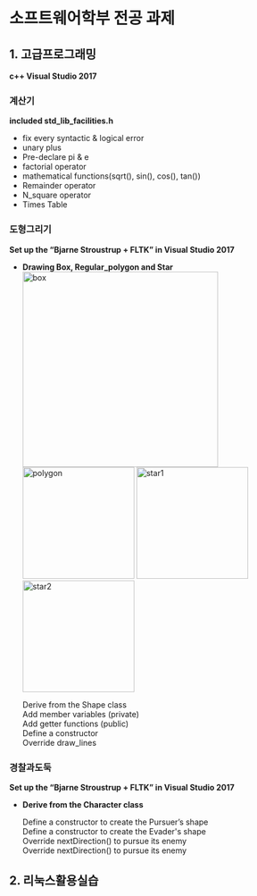 # 소프트웨어학부 전공 과제

## 1. 고급프로그래밍
**c++
Visual Studio 2017**
### 계산기
**included std_lib_facilities.h**

+ fix every syntactic & logical error 
+ unary plus
+ Pre-declare pi & e 
+ factorial operator
+ mathematical functions(sqrt(), sin(), cos(), tan())
+ Remainder operator 
+ N_square operator 
+ Times Table

### 도형그리기
**Set up the “Bjarne Stroustrup + FLTK” in Visual Studio 2017**

+ **Drawing Box, Regular_polygon and Star**
<img width="350" alt="box" src="https://user-images.githubusercontent.com/37170306/104928164-abd24880-59e5-11eb-8fa7-2a5503b4b652.png"><img width="200" alt="polygon" src="https://user-images.githubusercontent.com/37170306/104928173-aecd3900-59e5-11eb-9ae8-3932ac1e0f98.png">
<img width="200" alt="star1" src="https://user-images.githubusercontent.com/37170306/104928175-af65cf80-59e5-11eb-8720-d932b61df8fa.png"><img width="200" alt="star2" src="https://user-images.githubusercontent.com/37170306/104928180-affe6600-59e5-11eb-86a3-920937562823.png">


    Derive from the Shape class  
    Add member variables (private)  
    Add getter functions (public)   
    Define a constructor  
    Override draw_lines  
    
### 경찰과도둑
**Set up the “Bjarne Stroustrup + FLTK” in Visual Studio 2017**

+ **Derive from the Character class**

    Define a constructor to create the Pursuer’s shape  
    Define a constructor to create the Evader's shape  
    Override nextDirection() to pursue its enemy  
    Override nextDirection() to pursue its enemy  
            
## 2. 리눅스활용실습
